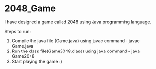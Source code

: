 # 2048_Game

I have designed a game called 2048 using Java programming language.

Steps to run:
  1. Compile the java file (Game.java) using javac command - javac Game.java
  2. Run the class file(Game2048.class) using java command - java Game2048
  3. Start playing the game :)
 
